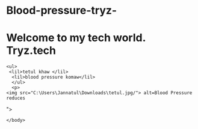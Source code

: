 # Blood-pressure-tryz-
<!DOCTYPE html>
<html lang="en">
<head>
    <meta charset="UTF-8">
    <meta name="viewport" content="width=device-width, initial-scale=1.0">
    <title>Welcome to the tech world</title>
</head>
<body>
    <h1>Welcome to my tech world. Tryz.tech</h1>

    <ul>
     <lil>tetul khaw </lil>
      <lil>blood pressure komaw</lil>
      </ul>
      <p>
    <img src="C:\Users\Jannatul\Downloads\tetul.jpg/"> alt=Blood Pressure reduces

"> 
    </p>


    
    
    
    </body>
</html>
